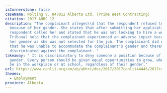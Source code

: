 ```yaml
---
isCornerstone: false
caseName: Nolting v. 847012 Alberta Ltd. (Prime West Contracting)
citation: 2017 AHRC 12
description: "The complainant alleges\\d that the respondent refused to hire her
  because of her gender. She states that after submitting her application, the
  respondent called her and stated that he was not looking to hire a woman. The
  Tribunal held that the complainant experienced an adverse impact because of
  her gender as she was not selected for the job. The complainant did not prove
  that he was unable to accommodate the complainant's gender and therefore
  discriminated against the complainant. "
takeaway: " It is discriminatory to deny someone a position because of their
  gender. Every person should be given equal opportunities to grow, whether it
  be in the workplace or at school, regardless of their gender."
url: https://www.canlii.org/en/ab/abhrc/doc/2017/2017canlii44446/2017canlii44446.html?searchUrlHash=AAAAAQAiZ2VuZGVyIGlkZW50aXR5LCBnZW5kZXIgZXhwcmVzc2lvbgAAAAAB&resultIndex=20
themes:
  - Employment
province: Alberta
---
```

